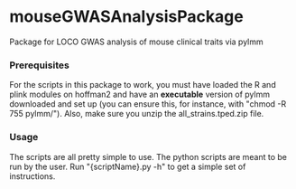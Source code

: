 # mouseGWASAnalysisPackage

Package for LOCO GWAS analysis of mouse clinical traits via pylmm

### Prerequisites

For the scripts in this package to work, you must have loaded the R and plink modules on hoffman2 and have an **executable** version of pylmm downloaded and set up (you can ensure this, for instance, with "chmod -R 755 pylmm/"). Also, make sure you unzip the all\_strains.tped.zip file.

### Usage

The scripts are all pretty simple to use. The python scripts are meant to be run by the user. Run "{scriptName}.py -h" to get a simple set of instructions.

